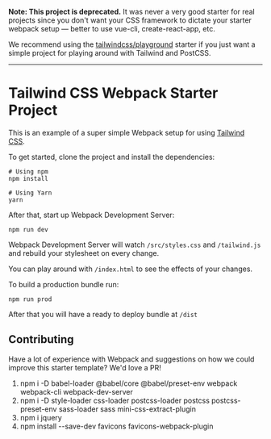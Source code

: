 **Note: This project is deprecated.** It was never a very good starter for real projects since you don't want your CSS framework to dictate your starter webpack setup — better to use vue-cli, create-react-app, etc.

We recommend using the [tailwindcss/playground](https://github.com/tailwindcss/playground) starter if you just want a simple project for playing around with Tailwind and PostCSS.

---

# Tailwind CSS Webpack Starter Project

This is an example of a super simple Webpack setup for using [Tailwind CSS](https://tailwindcss.com).

To get started, clone the project and install the dependencies:

```
# Using npm
npm install

# Using Yarn
yarn
```

After that, start up Webpack Development Server:

```
npm run dev
```

Webpack Development Server will watch `/src/styles.css` and `/tailwind.js` and rebuild your stylesheet on every change.

You can play around with `/index.html` to see the effects of your changes.

To build a production bundle run:

```
npm run prod
```

After that you will have a ready to deploy bundle at `/dist`

## Contributing

Have a lot of experience with Webpack and suggestions on how we could improve this starter template? We'd love a PR!



1) npm i -D babel-loader @babel/core @babel/preset-env webpack webpack-cli webpack-dev-server
2) npm i -D style-loader css-loader postcss-loader postcss postcss-preset-env sass-loader sass mini-css-extract-plugin
3) npm i jquery
4) npm install --save-dev favicons favicons-webpack-plugin

